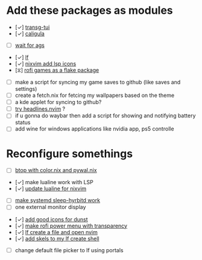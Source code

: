 # Add these packages as modules
- [✓] [transg-tui](https://github.com/PanAeon/transg-tui)
- [✓] [caligula](https://github.com/ifd3f/caligula)
- [ ] [wait for ags](https://aylur.github.io/ags-docs/config/installation/)
- [✓] [lf](https://github.com/gokcehan/lf)
- [✓] [nixvim add lsp icons](./pkgs/editor/nvim.nix)
- [⧖] [rofi games as a flake package](https://github.com/Rolv-Apneseth/rofi-games)
- [ ] make a script for syncing my game saves to github (like saves and settings)
- [ ] create a fetch.nix for fetcing my wallpapers based on the theme
- [ ] a kde applet for syncing to github?
- [ ] [try headlines.nvim](https://github.com/lukas-reineke/headlines.nvim) ?
- [ ] if u gonna do waybar then add a script for showing and notifying battery status
- [ ] add wine for windows applications like nvidia app, ps5 controlle

# Reconfigure somethings
- [ ] [btop with color.nix and pywal.nix](./pkgs/btop.nix)
- [✓] make lualine work with LSP
- [✓] [update lualine for nixvim](./pkgs/editor/nvim.nix)
- [ ] [make systemd sleep-hyrbitd work](./pkgs/systemd.nix)
- [ ] one external monitor display
- [✓] [add good icons for dunst](./pkgs/dunst.nix)
- [✓] [make rofi power menu with transparency](./pkgs/rofi/rofi.nix)
- [✓] [lf create a file and open nvim]()
- [✓] [add skels to my lf create shell](~/.bin/skels)
- [ ] change default file picker to lf using portals
